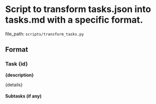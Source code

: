 # Script to transform tasks.json into tasks.md with a specific format.

  file_path: `scripts/transform_tasks.py`

## Format

### Task {id}
**{description}**

{details}

#### Subtasks (if any)

